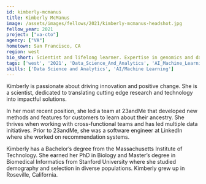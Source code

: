 ```yaml
---
id: kimberly-mcmanus
title: Kimberly McManus
image: /assets/images/fellows/2021/kimberly-mcmanus-headshot.jpg
fellow_year: 2021
project: ["va-cto"]
agency: ["VA"]
hometown: San Francisco, CA
region: west
bio_short: Scientist and lifelong learner. Expertise in genomics and data science.
tags: ['west', '2021', 'Data_Science_And_Analytics', 'AI_Machine_Learning']
skills: ['Data Science and Analytics', 'AI/Machine Learning']
---
```

Kimberly is passionate about driving innovation and positive change. She is a scientist, dedicated to translating cutting edge research and technology into impactful solutions.

In her most recent position, she led a team at 23andMe that developed new methods and features for customers to learn about their ancestry. She thrives when working with cross-functional teams and has led multiple data initiatives. Prior to 23andMe, she was a software engineer at LinkedIn where she worked on recommendation systems.

Kimberly has a Bachelor’s degree from the Massachusetts Institute of Technology. She earned her PhD in Biology and Master’s degree in Biomedical Informatics from Stanford University where she studied demography and selection in diverse populations. Kimberly grew up in Roseville, California.
